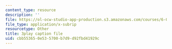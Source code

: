 ```yaml
---
content_type: resource
description: ''
file: https://ol-ocw-studio-app-production.s3.amazonaws.com/courses/6-00-introduction-to-computer-science-and-programming-fall-2008/cbb553650e535700b7d9d92fbd41929c_ENrAsRoR97I.vtt
file_type: application/x-subrip
resourcetype: Other
title: 3play caption file
uid: cbb55365-0e53-5700-b7d9-d92fbd41929c
---
```

